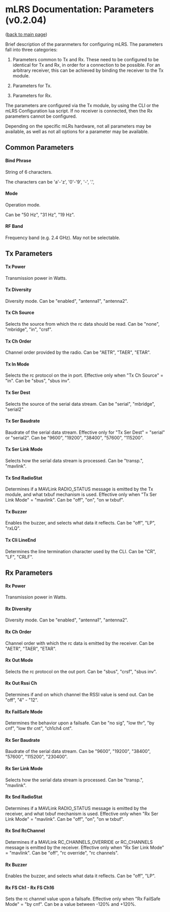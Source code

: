 # mLRS Documentation: Parameters (v0.2.04) #

([back to main page](../README.md))


Brief description of the paranmeters for configuring mLRS. The parameters fall into three categories: 

1. Parameters common to Tx and Rx. These need to be configured to be identical for Tx and Rx, in order for a connection to be possible. For an arbitrary receiver, this can be achieved by binding the receiver to the Tx module.

2. Parameters for Tx.

3. Parameters for Rx.

The parameters are configured via the Tx module, by using the CLI or the mLRS Configuration lua script. If no receiver is connected, then the Rx parameters cannot be configured.

Depending on the specific mLRs hardware, not all parameters may be available, as well as not all options for a parameter may be available.

## Common Parameters ##

#### Bind Phrase ####
String of 6 characters. 

The characters can be 'a'-'z', '0'-'9', '-', '.', 

#### Mode ####
Operation mode. 

Can be "50 Hz", "31 Hz", "19 Hz".

#### RF Band ####
Frequency band (e.g. 2.4 GHz). May not be selectable.

## Tx Parameters ##

#### Tx Power #### 
Transmission power in Watts.

#### Tx Diversity #### 
Diversity mode. 
Can be "enabled", "antenna1", "antenna2". 

#### Tx Ch Source #### 
Selects the source from which the rc data should be read. 
Can be "none", "mbridge", "in", "crsf".

#### Tx Ch Order #### 
Channel order provided by the radio. 
Can be "AETR", "TAER", "ETAR".

#### Tx In Mode #### 
Selects the rc protocol on the in port. Effective only when "Tx Ch Source" = "in". 
Can be "sbus", "sbus inv".

#### Tx Ser Dest #### 
Selects the source of the serial data stream. 
Can be "serial", "mbridge", "serial2"

#### Tx Ser Baudrate #### 
Baudrate of the serial data stream. Effective only for "Tx Ser Dest" = "serial" or "serial2". 
Can be "9600", "19200", "38400", "57600", "115200".

#### Tx Ser Link Mode #### 
Selects how the serial data stream is processed. 
Can be "transp.", "mavlink".

#### Tx Snd RadioStat #### 
Determines if a MAVLink RADIO_STATUS message is emitted by the Tx module, and what txbuf mechanism is used. Effective only when "Tx Ser Link Mode" = "mavlink". 
Can be "off", "on", "on w txbuf".

#### Tx Buzzer #### 
Enables the buzzer, and selects what data it reflects. 
Can be "off", "LP", "rxLQ".

#### Tx Cli LineEnd ####
Determines the line termination character used by the CLI. 
Can be "CR", "LF", "CRLF".

## Rx Parameters ##

#### Rx Power #### 
Transmission power in Watts.

#### Rx Diversity #### 
Diversity mode. 
Can be "enabled", "antenna1", "antenna2". 

#### Rx Ch Order #### 
Channel order with which the rc data is emitted by the receiver. 
Can be "AETR", "TAER", "ETAR".

#### Rx Out Mode #### 
Selects the rc protocol on the out port. 
Can be "sbus", "crsf", "sbus inv".

#### Rx Out Rssi Ch #### 
Determines if and on which channel the RSSI value is send out. 
Can be "off", "4" - "12".

#### Rx FailSafe Mode #### 
Determines the behavior upon a failsafe. 
Can be "no sig", "low thr", "by cnf", "low thr cnt", "ch1ch4 cnt".

#### Rx Ser Baudrate #### 
Baudrate of the serial data stream. 
Can be "9600", "19200", "38400", "57600", "115200", "230400".

#### Rx Ser Link Mode #### 
Selects how the serial data stream is processed. 
Can be "transp.", "mavlink".

#### Rx Snd RadioStat #### 
Determines if a MAVLink RADIO_STATUS message is emitted by the receiver, and what txbuf mechanism is used. Effective only when "Rx Ser Link Mode" = "mavlink". 
Can be "off", "on", "on w txbuf".

#### Rx Snd RcChannel #### 
Determines if a MAVLink RC_CHANNELS_OVERRIDE or RC_CHANNELS message is emitted by the receiver. Effective only when "Rx Ser Link Mode" = "mavlink". 
Can be "off", "rc override", "rc channels".

#### Rx Buzzer #### 
Enables the buzzer, and selects what data it reflects. 
Can be "off", "LP".

#### Rx FS Ch1 - Rx FS Ch16 #### 
Sets the rc channel value upon a failsafe. Effective only when "Rx FailSafe Mode" = "by cnf". 
Can be a value between -120% and +120%.


